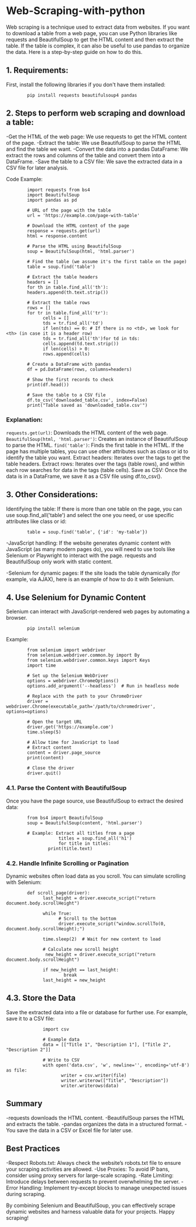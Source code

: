 # Web-Scraping-with-python

Web scraping is a technique used to extract data from websites. If you want to download a table from a web page, you can use Python libraries like requests and BeautifulSoup to get the HTML content and then extract the table. If the table is complex, it can also be useful to use pandas to organize the data. Here is a step-by-step guide on how to do this.

## 1. Requirements:
   
First, install the following libraries if you don't have them installed:

            pip install requests beautifulsoup4 pandas

## 2. Steps to perform web scraping and download a table:
   
   -Get the HTML of the web page: We use requests to get the HTML content of the page.
   -Extract the table: We use BeautifulSoup to parse the HTML and find the table we want.
   -Convert the data into a pandas DataFrame: We extract the rows and columns of the table and convert them into a DataFrame.
   -Save the table to a CSV file: We save the extracted data in a CSV file for later analysis.

   Code Example:
   
            import requests from bs4 
            import BeautifulSoup
            import pandas as pd
            
            # URL of the page with the table
            url = 'https://example.com/page-with-table'
            
            # Download the HTML content of the page
            response = requests.get(url)
            html = response.content
            
            # Parse the HTML using BeautifulSoup
            soup = BeautifulSoup(html, 'html.parser')
            
            # Find the table (we assume it's the first table on the page)
            table = soup.find('table')
            
            # Extract the table headers
            headers = []
            for th in table.find_all('th'):
            headers.append(th.text.strip())
            
            # Extract the table rows
            rows = []
            for tr in table.find_all('tr'):
                  cells = []
                  tds = tr.find_all('td')
                  if len(tds) == 0: # If there is no <td>, we look for <th> (in case it is a header row)
                  tds = tr.find_all('th')for td in tds:
                  cells.append(td.text.strip())
                  if len(cells) > 0:
                  rows.append(cells)
            
            # Create a DataFrame with pandas
            df = pd.DataFrame(rows, columns=headers)
            
            # Show the first records to check
            print(df.head())
            
            # Save the table to a CSV file
            df.to_csv('downloaded_table.csv', index=False)
            print("Table saved as 'downloaded_table.csv'")
   
 ### Explanation:
 
`requests.get(url)`: Downloads the HTML content of the web page.
`BeautifulSoup(html, 'html.parser')`: Creates an instance of BeautifulSoup to parse the HTML.
 `find('table')`: Finds the first table in the HTML. If the page has multiple tables, you can use other attributes such as class or id to identify the table you want.
Extract headers: Iterates over the <th> tags to get the table headers.
Extract rows: Iterates over the <tr> tags (table rows), and within each row searches for data in the <td> tags (table cells).
Save as CSV: Once the data is in a DataFrame, we save it as a CSV file using df.to_csv().

 ## 3. Other Considerations:
 Identifying the table: If there is more than one table on the page, you can use soup.find_all('table') and select the one you need, or use specific attributes like class or id:

            table = soup.find('table', {'id': 'my-table'})

-JavaScript handling: If the website generates dynamic content with JavaScript (as many modern pages do), you will need to use tools like Selenium or Playwright to interact with the page. requests and BeautifulSoup only work with static content.

-Selenium for dynamic pages: If the site loads the table dynamically (for example, via AJAX), here is an example of how to do it with Selenium.

## 4. Use Selenium for Dynamic Content

Selenium can interact with JavaScript-rendered web pages by automating a browser.

            pip install selenium
            
Example:

            from selenium import webdriver
            from selenium.webdriver.common.by import By
            from selenium.webdriver.common.keys import Keys
            import time
            
            # Set up the Selenium WebDriver
            options = webdriver.ChromeOptions()
            options.add_argument('--headless')  # Run in headless mode
            
            # Replace with the path to your ChromeDriver
            driver = webdriver.Chrome(executable_path='/path/to/chromedriver', options=options)
            
            # Open the target URL
            driver.get('https://example.com')
            time.sleep(5) 
            
            # Allow time for JavaScript to load
            # Extract content
            content = driver.page_source
            print(content)
            
            # Close the driver
            driver.quit()
            
### 4.1. Parse the Content with BeautifulSoup

Once you have the page source, use BeautifulSoup to extract the desired data:

            from bs4 import BeautifulSoup
            soup = BeautifulSoup(content, 'html.parser')
            
            # Example: Extract all titles from a page
                        titles = soup.find_all('h1')
                        for title in titles:
                    print(title.text)
                    
### 4.2. Handle Infinite Scrolling or Pagination

Dynamic websites often load data as you scroll. You can simulate scrolling with Selenium:

            def scroll_page(driver):
                  last_height = driver.execute_script("return document.body.scrollHeight")
            
                  while True:
                        # Scroll to the bottom
                        driver.execute_script("window.scrollTo(0, document.body.scrollHeight);")
            
                  time.sleep(2)  # Wait for new content to load
            
                  # Calculate new scroll height
                   new_height = driver.execute_script("return document.body.scrollHeight")
            
                  if new_height == last_height:
                          break
                  last_height = new_height
                  
## 4.3. Store the Data

Save the extracted data into a file or database for further use. For example, save it to a CSV file:

                  import csv

                  # Example data
                  data = [["Title 1", "Description 1"], ["Title 2", "Description 2"]]

                  # Write to CSV
                  with open('data.csv', 'w', newline='', encoding='utf-8') as file:
                         writer = csv.writer(file)
                         writer.writerow(["Title", "Description"])
                         writer.writerows(data)
## Summary

-requests downloads the HTML content.
-BeautifulSoup parses the HTML and extracts the table.
-pandas organizes the data in a structured format.
-You save the data in a CSV or Excel file for later use.

## Best Practices

-Respect Robots.txt: Always check the website’s robots.txt file to ensure your scraping activities are allowed.
-Use Proxies: To avoid IP bans, consider using proxy servers for large-scale scraping.
-Rate Limiting: Introduce delays between requests to prevent overwhelming the server.
-Error Handling: Implement try-except blocks to manage unexpected issues during scraping.

By combining Selenium and BeautifulSoup, you can effectively scrape dynamic websites and harness valuable data for your projects. Happy scraping!
